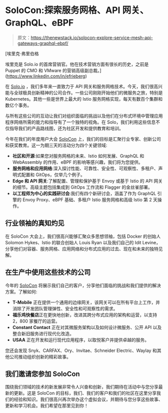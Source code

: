 # SoloCon:探索服务网格、API 网关、GraphQL、eBPF

> 原文：<https://thenewstack.io/solocon-explore-service-mesh-api-gateways-graphql-ebpf/>

[](https://www.linkedin.com/in/efrieberg)

 [埃里克·弗里伯格

埃里克是 Solo.io 的首席营销官。他在技术营销方面有很长的历史，之前是 Puppet 的 CMO 和 VMware 的营销高级副总裁。](https://www.linkedin.com/in/efrieberg) [](https://www.linkedin.com/in/efrieberg)

在 [Solo.io](https://www.solo.io/) ，我们多年来一直致力于 API 网关和服务网格技术。今天，我们很高兴能与全球极具创新精神的公司合作。一些公司刚刚开始他们的微服务之旅，特别是 Kubernetes。其他一些是世界上最大的 Istio 服务网格实现，每天有数百个集群和数亿个事务。

与所有这些公司的互动让我们对组织面临的挑战以及他们在分布式环境中管理应用程序网络所需的能力和指导有了一个独特的视角。在 Solo，我们利用这些信息不仅指导我们的产品路线图，还为社区开发和提供教育和培训。

今年在我们的年度用户大会 [SoloCon](https://hopin.com/events/solocon-2022/registration?utm_campaign=22Q1_WW_EVE_SoloCon_SoloCon2022&utm_source=TheNewStack&utm_medium=Article) 上，我们的目标是汇聚行业专家、创新公司和获奖教育。这一为期三天的活动分为四个关键领域:

*   **社区和开源**:如果您对服务网格的未来、Istio 如何发展、GraphQL 和 WebAssembly 的作用、eBPF 的影响等感兴趣，我们将为您提供。
*   **服务网格和应用网络**:深入探讨性能、可靠性、安全性、可观察性、多租户、声明式配置和 GitOps，仅举几个例子。
*   **Edge 和 API 网关**:了解配置、管理和保护基于 Envoy 或基于 Istio 的 API 网关的细节。高级主题包括集成到 GitOps 工作流和 Flagger 的金丝雀部署。
*   **以工程师为中心的实践研讨会**:我们有四个新研讨会，涵盖了作为 GraphQL 引擎的 Envoy Proxy、eBPF 基础、多租户 Istio 服务网格和高级 Istio 第 2 天操作。

## **行业领袖的真知灼见**

在 SoloCon 大会上，我们很高兴能够汇聚众多思想领袖，包括 Docker 的创始人 Solomon Hykes、Istio 的联合创始人 Louis Ryan 以及我们自己的 Idit Levine，分享他们对容器、服务网格、应用网络和分布式应用的过去、现在和未来的独特见解。

## **在生产中使用这些技术的公司**

今年的 [SoloCon](https://hopin.com/events/solocon-2022/registration?utm_campaign=22Q1_WW_EVE_SoloCon_SoloCon2022&utm_source=TheNewStack&utm_medium=Article) 将展示我们自己的客户，分享他们面临的挑战和我们提供的解决方案。了解如何:

*   **T-Mobile** 正在提供一个通用的边缘网关，该网关可以在所有平台上工作，并消除了开发团队管理弹性、安全性和可观察性的需求。
*   **福乐鸡快餐店**正在更快地创新，改进其跨分布式应用的架构和运营，以支持 2，800 家餐厅的运营。
*   **Constant Contact** 正在对其微服务架构以及如何设计微服务、公开 API 以及整合新旧服务进行现代化改造。
*   **USAA** 正在开发和运行现代应用程序，以取悦客户并提供卓越的服务。

您还会发现 Snyk、CARFAX、Ory、Invitae、Schneider Electric、Waylay 和其他公司推动组织创新的精彩故事。

## **我们邀请您参加 SoloCon**

围绕我们领域的技术的新发展非常令人兴奋和创新，我们期待在活动中与您分享最新的更新。这是 SoloCon 的目标，我们、我们的客户和我们的社区在这里分享我们的经验和知识。我们很高兴再次举办这个虚拟会议，并期待与您分享这些故事、更新和学习机会。我们希望在那里见到你！

<svg xmlns:xlink="http://www.w3.org/1999/xlink" viewBox="0 0 68 31" version="1.1"><title>Group</title> <desc>Created with Sketch.</desc></svg>